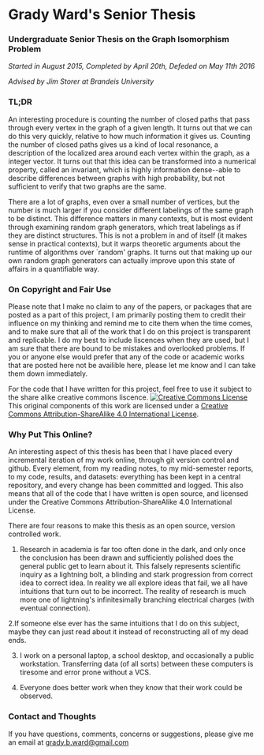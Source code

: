 # Grady Ward's Senior Thesis
### Undergraduate Senior Thesis on the Graph Isomorphism Problem

*Started in August 2015, Completed by April 20th, Defeded on May 11th 2016*

*Advised by Jim Storer at Brandeis University*

### TL;DR

An interesting procedure is counting the number of closed paths that pass through every vertex in the graph of a given length.
It turns out that we can do this very quickly, relative to how much information it gives us.
Counting the number of closed paths gives us a kind of local resonance, a description of the localized area around each vertex within the graph, as a integer vector. 
It turns out that this idea can be transformed into a numerical property, called an invariant, which is highly information dense--able to describe differences between graphs with high probability, but not sufficient to verify that two graphs are the same.

There are a lot of graphs, even over a small number of vertices, but the number is much larger if you consider different labelings of the same graph to be distinct.
This difference matters in many contexts, but is most evident through examining random graph generators, which treat labelings as if they are distinct structures. 
This is not a problem in and of itself (it makes sense in practical contexts), but it warps theoretic arguments about the runtime of algorithms over `random' graphs.
It turns out that making up our own random graph generators can actually improve upon this state of affairs in a quantifiable way.


### On Copyright and Fair Use

Please note that I make no claim to any of the papers, or packages 
that are posted as a part of this project, I am primarily posting them
to credit their influence on my thinking and remind me to cite them when
the time comes, and to make sure that all of the work that I do on this
project is transparent and replicable.  I do my best to include liscences
when they are used, but I am sure that there are bound to be mistakes and
overlooked problems. If you or anyone else would prefer that any of the code 
or academic works that are posted here not be availible here, please let me
know and I can take them down immediately. 

For the code that I have written for this project,
feel free to use it subject to the share alike creative commons liscence. 
<a rel="license" href="http://creativecommons.org/licenses/by-sa/4.0/"><img alt="Creative Commons License" style="border-width:0" src="https://i.creativecommons.org/l/by-sa/4.0/88x31.png" /></a><br />This original components of this work are licensed under a <a rel="license" href="http://creativecommons.org/licenses/by-sa/4.0/">Creative Commons Attribution-ShareAlike 4.0 International License</a>.


### Why Put This Online?

An interesting aspect of this thesis has been that I have placed every incremental iteration of my work online, through git version control and github.
Every element, from my reading notes, to my mid-semester reports, to my code, results, and datasets: everything has been kept in a central repository, and every change has been committed and logged.
This also means that all of the code that I have written is open source, and licensed under the Creative Commons Attribution-ShareAlike 4.0 International License.

There are four reasons to make this thesis as an open source, version controlled work.

1. Research in academia is far too often done in the dark, and only once the conclusion has been drawn and sufficiently polished does the general public get to learn about it.  This falsely represents scientific inquiry as a lightning bolt, a blinding and stark progression from correct idea to correct idea.  In reality we all explore ideas that fail, we all have intuitions that turn out to be incorrect. The reality of research is much more one of lightning's infinitesimally branching electrical charges (with eventual connection).

2.If someone else ever has the same intuitions that I do on this subject, maybe they can just read about it instead of reconstructing all of my dead ends.

3. I work on a personal laptop, a school desktop, and occasionally a public workstation. Transferring data (of all sorts) between these computers is tiresome and error prone without a VCS.

4. Everyone does better work when they know that their work could be observed.

### Contact and Thoughts

If you have questions, comments, concerns or suggestions, please give me an email at [grady.b.ward@gmail.com](mailto:grady.b.ward@gmail.com)

